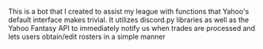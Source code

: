 This is a bot that I created to assist my league with functions that Yahoo's default interface makes trivial.
It utilizes discord.py libraries as well as the Yahoo Fantasy API to immediately notify us when trades are processed and lets users obtain/edit rosters in a simple manner

